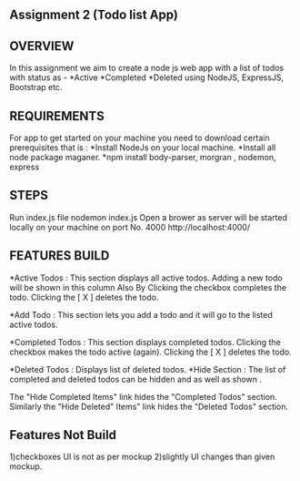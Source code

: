 ## Assignment 2 (Todo list App)
## OVERVIEW
In this assignment we aim to create a node js web app with a list of todos with status as - 
*Active
*Completed
*Deleted
using NodeJS, ExpressJS, Bootstrap etc.
## REQUIREMENTS
For app to get started on your machine you need to download certain prerequisites that is :
*Install NodeJs on your local machine.
*Install all node package maganer.
*npm install body-parser, morgran , nodemon, express
## STEPS
Run index.js file nodemon index.js
Open a brower as server will be started locally on your machine on port No. 4000 http://localhost:4000/
## FEATURES BUILD
*Active Todos : This section displays all active todos. Adding a new todo will be shown in this column Also By Clicking the checkbox completes the todo. Clicking the [ X ] deletes the todo.

*Add Todo : This section lets you add a todo and it will go to the listed active todos.


*Completed Todos : This section displays completed todos. Clicking the checkbox makes the todo active (again). Clicking the [ X ] deletes the todo.

*Deleted Todos : Displays list of deleted todos.
*Hide Section : The list of completed and deleted todos can be hidden and as well as shown .

The "Hide Completed Items" link hides the "Completed Todos" section. Similarly the "Hide Deleted" Items" link hides the "Deleted Todos" section.
## Features Not Build
 1)checkboxes UI is not as per mockup  2)slightly UI changes than given mockup.
